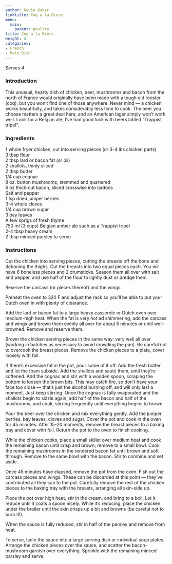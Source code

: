 ```yaml
---
author: Kevin Baker
linktitle: Coq a la Biere
menu:
  main:
    parent: poultry
title: Coq a la Biere
weight: 4
categories:
- French
- Main Dish
---
```

*Serves 4*

### Introduction

This unusual, hearty dish of chicken, beer, mushrooms and bacon from the north of France would originally have been made with a tough old rooster (coq), but you won’t find one of those anywhere. Never mind — a chicken works beautifully, and takes considerably less time to cook. The beer you choose matters a great deal here, and an American lager simply won’t work well. Look for a Belgian ale; I’ve had good luck with beers labled “Trappist tripel”. 

### Ingredients

<div class="ingredient-list">

1 whole fryer chicken, cut into serving pieces (or 3-4 lbs chicken parts)  
3 tbsp flour  
2 tbsp lard or bacon fat (or oil)  
2 shallots, thinly sliced  
2 tbsp butter  
1/4 cup cognac  
8 oz. button mushrooms, stemmed and quartered  
6 oz thick-cut bacon, sliced crosswise into lardons  
Salt and pepper  
1 tsp dried juniper berries  
3-4 whole cloves  
1/4 cup brown sugar  
3 bay leaves  
A few sprigs of fresh thyme  
750 ml (3 cups) Belgian amber ale such as a Trappist tripel  
2-4 tbsp heavy cream  
2 tbsp minced parsley to serve  

</div>

### Instructions

Cut the chicken into serving pieces, cutting the breasts off the bone and deboning the thighs. Cut the breasts into two equal pieces each. You will have 6 boneless pieces and 2 drumsticks. Season them all over with salt and pepper, and use half of the flour to lightly dust or dredge them.

Reserve the carcass (or pieces thereof) and the wings.

Preheat the oven to 320 F and adjust the rack so you’ll be able to put your Dutch oven in with plenty of clearance.

Add the lard or bacon fat to a large heavy casserole or Dutch oven over medium-high heat. When the fat is very hot ad shimmering, add the carcass and wings and brown them evenly all over for about 5 minutes or until well-browned. Remove and reserve them. 

Brown the chicken serving pieces in the same way: very well all over (working in batches as necessary to avoid crowding the pan). Be careful not to overcook the breast pieces. Remove the chicken pieces to a plate, cover loosely with foil.

If there’s excessive fat in the pot, pour some of it off. Add the fresh butter and let the foam subside. Add the shallots and sauté them, until they’re softened. Add the cognac and stir with a wooden spoon, scraping the bottom to loosen the brown bits. This may catch fire, so don’t have your face too close — that’s just the alcohol burning off, and will only last a moment. Just keep stirring. Once the cognac is fully evaporated and the shallots begin to sizzle again, add half of the bacon and half of the mushrooms, and cook, stirring frequently until everything begins to brown.

Pour the beer over the chicken and mix everything gently. Add the juniper berries, bay leaves, cloves and sugar. Cover the pot and cook in the oven for 45 minutes.  After 15-20 moments, remove the breast pieces to a baking tray and cover with foil. Return the pot to the oven to finish cooking.

While the chicken cooks, place a small skillet over medium heat and cook the remaining bacon until crisp and brown; remove to a small bowl. Cook the remaining mushrooms in the rendered bacon fat until brown and soft through. Remove to the same bowl with the bacon. Stir to combine and set aside.

Once 45 minutes have elapsed, remove the pot from the oven. Fish out the carcass pieces and wings. These can be discarded at this point — they’ve contributed all they can to the pot. Carefully remove the rest of the chicken pieces to the baking tray with the breasts, arranging all skin-side up.

Place the pot over high heat, stir in the cream, and bring to a boil. Let it reduce until it coats a spoon nicely. While it’s reducing, place the chicken under the broiler until the skin crisps up a bit and browns (be careful not to burn it!).

When the sauce is fully reduced, stir in half of the parsley and remove from heat.

To serve, ladle the sauce into a large serving dish or individual soup plates. Arrange the chicken pieces over the sauce, and scatter the bacon-mushroom garnish over everything. Sprinkle with the remaining minced parsley and serve. 